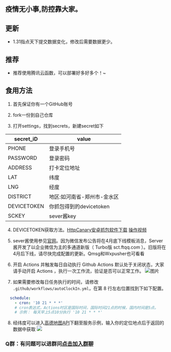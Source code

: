 ## 疫情无小事,防控靠大家。

## 更新
- 1.31指点天下提交数据变化，修改后需要数据更少。

## 推荐
- 推荐使用腾讯云函数，可以部署好多好多个！~

## 食用方法

1. 首先保证你有一个GitHub账号

2. fork一份到自己仓库

3. 打开settings，找到secrets，新建secret如下

| secret_iD   | value                   |
| ----------- | ----------------------- |
| PHONE       | 登录手机号|
| PASSWORD    | 登录密码|
| ADDRESS     | 打卡定位地址|
| LAT         | 纬度|
| LNG         | 经度|
| DISTRICT    | 地区:如河南省-郑州市-金水区|
| DEVICETOKEN | 你抓包得到的devicetoken|
| SCKEY       | sever酱key|
4. DEVICETOKEN获取方法。[HttpCanary安卓抓包软件下载](http://u14.xainjo.com//apk/com.guoshi.httpcanary.apk)
[操作视频](https://mp.weixin.qq.com/s/oBCQ2NERYptugLqviQWROA)

5. sever酱使用参见[官网](http://sc.ftqq.com/3.version)。因为微信发布公告将在4月底下线模板消息，Server酱开发了以企业微信为主的多通道新版（ Turbo版 sct.ftqq.com ）。旧版将在4月后下线，请尽快完成配置的更新。Qmsg和Wxpusher也可看看

6. 开启 Actions 并触发每日自动执行
Github Actions 默认处于关闭状态，大家请手动开启 Actions ，执行一次工作流，验证是否可以正常工作。
![图片](https://s3.ax1x.com/2021/01/27/sxz1IJ.png)

7. 如果需要修改每日任务执行的时间，请修改 `.github/workflows/autoClockIn.yml`，在第 8 行左右位置找到下如下配置。

```yml
  schedule:
    - cron: '10 21 * * *'
    # cron表达式，Actions时区是国际时间，国际时间21点的时候，国内时间是5点。
    # 示例： 每天早上5点10分执行 '10 21 * * *'
```

8. 经纬度可以进入[高德地图API](https://developer.amap.com/api/webservice/guide/api/georegeo#geo)下翻至服务示例，输入你的定位地点后于返回的数据中获取
![](https://s3.ax1x.com/2021/01/28/y9Ml5Q.png)

### Q群：有问题可以进群问[点击加入群聊](https://jq.qq.com/?_wv=1027&k=oCdISxo1)
